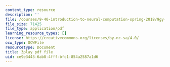 ```yaml
---
content_type: resource
description: ''
file: /courses/9-40-introduction-to-neural-computation-spring-2018/9gy-CAwx0Ls_transcript.pdf
file_size: 71425
file_type: application/pdf
learning_resource_types: []
license: https://creativecommons.org/licenses/by-nc-sa/4.0/
ocw_type: OCWFile
resourcetype: Document
title: 3play pdf file
uid: ce9e3443-6ab8-4fff-bfc1-854a2587a1d6
---
```

